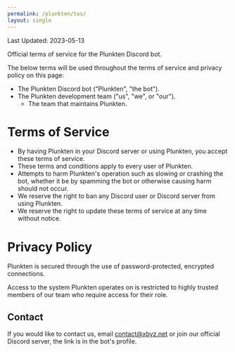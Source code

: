 ```yaml
---
permalink: /plunkten/tos/
layout: single
---
```


Last Updated: 2023-05-13

Official terms of service for the Plunkten Discord bot.

The below terms will be used throughout the terms of service and privacy policy on this page:
- The Plunkten Discord bot ("Plunkten", "the bot").
- The Plunkten development team ("us", "we", or "our").
  - The team that maintains Plunkten.

# Terms of Service
- By having Plunkten in your Discord server or using Plunkten, you accept these terms of service.
- These terms and conditions apply to every user of Plunkten.
- Attempts to harm Plunkten's operation such as slowing or crashing the bot, whether it be by spamming the bot or otherwise causing harm should not occur.
- We reserve the right to ban any Discord user or Discord server from using Plunkten.
- We reserve the right to update these terms of service at any time without notice.

# Privacy Policy
Plunkten is secured through the use of password-protected, encrypted connections.

Access to the system Plunkten operates on is restricted to highly trusted members of our team who require access for their role.

## Contact
If you would like to contact us, email [contact@xbyz.net](mailto:contact@xbyz.net) or join our official Discord server, the link is in the bot's profile.
